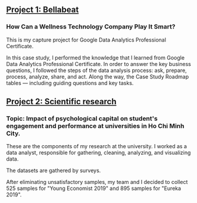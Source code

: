 ## [Project 1: Bellabeat](https://github.com/HienThNg/HienThNg.github.io)

### How Can a Wellness Technology Company Play It Smart?

This is my capture project for Google Data Analytics Professional Certificate.

In this case study, I performed the knowledge that I learned from Google Data Analytics Professional Certificate. In order to answer the key business questions, I followed the steps of the data analysis process: ask, prepare, process, analyze, share, and act. Along the way, the Case Study Roadmap tables — including guiding questions and key tasks.

## [Project 2: Scientific research](https://github.com/HienThNg/Psychological_Capital)

### Topic: Impact of psychological capital on student's engagement and performance at universities in Ho Chi Minh City.

These are the components of my research at the university. I worked as a data analyst, responsible for gathering, cleaning, analyzing, and visualizing data.

The datasets are gathered by surveys. 

After eliminating unsatisfactory samples, my team and I decided to collect 525 samples for "Young Economist 2019" and 895 samples for "Eureka 2019".
